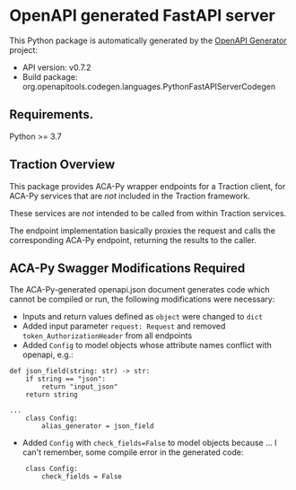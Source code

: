 # OpenAPI generated FastAPI server

This Python package is automatically generated by the [OpenAPI Generator](https://openapi-generator.tech) project:

- API version: v0.7.2
- Build package: org.openapitools.codegen.languages.PythonFastAPIServerCodegen

## Requirements.

Python >= 3.7

## Traction Overview

This package provides ACA-Py wrapper endpoints for a Traction client, for ACA-Py services that are *not* included in the Traction framework.

These services are *not* intended to be called from within Traction services.

The endpoint implementation basically proxies the request and calls the corresponding ACA-Py endpoint, returning the results to the caller.

## ACA-Py Swagger Modifications Required

The ACA-Py-generated openapi.json document generates code which cannot be compiled or run, the following modifications were necessary:

- Inputs and return values defined as `object` were changed to `dict`
- Added input parameter `request: Request` and removed `token_AuthorizationHeader` from all endpoints
- Added `Config` to model objects whose attribute names conflict with openapi, e.g.:

```
def json_field(string: str) -> str:
    if string == "json":
        return "input_json"
    return string

...
    class Config:
        alias_generator = json_field
```

- Added `Config` with `check_fields=False` to model objects because ...  I can't remember, some compile error in the generated code:

```
    class Config:
        check_fields = False
```
